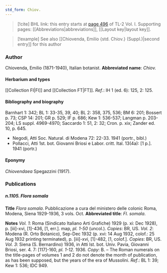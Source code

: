 ```yaml
---
std_form: Chiov.
---
```


> [!cite] BHL link: this entry starts at [page 496](https://www.biodiversitylibrary.org/page/33120627) of TL-2 Vol. I.
> Supporting pages: [[Abbreviations|abbreviations]], [[Layout key|layout key]].

> [!example] See also [[Chiovenda, Emilio {std. Chiov.} (Suppl.)|second entry]] for this author

### Author

Chiovenda, Emilio (1871-1940), Italian botanist. 
**Abbreviated name**: *Chiov.*

#### Herbarium and types

[[Collection FI|FI]] and [[Collection FT|FT]].
*Ref*.: IH 1 (ed. 6): 125, 2: 125.

#### Bibliography and biography

Barnhart 1: 342; BL 1: 33-35, 39, 40; BL 2: 358, 375, 536; BM 6: 201; Bossert p. 73; CSP 14: 201; GR p. 529; IF p. 686; Kew 1: 536-537; Langman p. 203-204; LS suppl. 4969-4970; Saccardo 1: 51, 2: 32; Cron. p. xix; Zander ed. 10, p. 645.
- Negodi, Atti Soc. Natural. di Modena 72: 22-33. 1941 (portr., bibl.)
- Pollacci, Atti 1st. bot. Giovanni Briosi e Labor. critt. Ital. 13(4a): \[1 p.\]. 1941 (portr.)

#### Eponymy

*Chiovendaea* Spegazzini (1917).

### Publications

##### n.1105. Flora somala

**Title**
*Flora somala*. Pubblicazione a cura del ministero delle colonic Roma, Modena, Siena 1929-1936, 3 vols. Oct.
**Abbreviated title**: *Fl. somala*.

**Notes**
*Vol. 1*: Roma (Sindicato Italiano Arti Grafiche) 1929 (p. xi: Dec 1928), p. \[iii\]-xvi, \[1\]-436, \[1, err.\]. map, *pl. 1-50* (uncol.). *Copies*: BR, US.
*Vol. 2*: Modena (R. Orto Botanico), Sep-Dec 1932 (p. xvi: 14 Aug 1932, colof.: 25 Aug 1932 printing terminated), p. \[iii\]-xvi, \[1\]-482, \[1, colof.\]. *Copies*: BR, US.
*Vol. 3*: Siena (S. Bernardino) 1936, in Atti Ist. bot. Univ. Pavia, Giovanni Briosi, ser. 4. 7: \[117\]-160, *pl. 1-12.* 1936. *Copy*: B. – The Roman numerals on the title-pages of volumes 1 and 2 do not denote the month of publication, as has been supposed, but the years of the era of Mussolini.
*Ref*.: BL 1: 39; Kew 1: 536; IDC 949.

